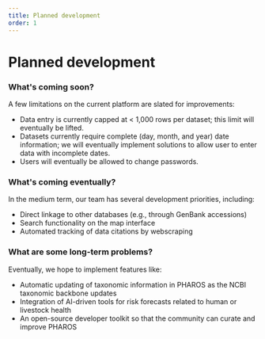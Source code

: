 ```yaml
---
title: Planned development
order: 1
---
```


# Planned development 

### What's coming soon?

A few limitations on the current platform are slated for improvements:
- Data entry is currently capped at < 1,000 rows per dataset; this limit will eventually be lifted.
- Datasets currently require complete (day, month, and year) date information; we will eventually implement solutions to allow user to enter data with incomplete dates.
- Users will eventually be allowed to change passwords.

### What's coming eventually?

In the medium term, our team has several development priorities, including:
- Direct linkage to other databases (e.g., through GenBank accessions)
- Search functionality on the map interface
- Automated tracking of data citations by webscraping 

### What are some long-term problems?

Eventually, we hope to implement features like:
- Automatic updating of taxonomic information in PHAROS as the NCBI taxonomic backbone updates
- Integration of AI-driven tools for risk forecasts related to human or livestock health
- An open-source developer toolkit so that the community can curate and improve PHAROS 